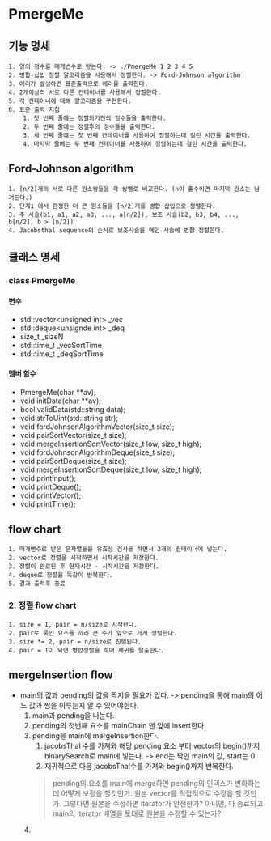 # PmergeMe
## 기능 명세
	1. 양의 정수를 매개변수로 받는다. -> ./PmergeMe 1 2 3 4 5
	2. 병합-삽입 정렬 알고리즘을 사용해서 정렬한다. -> Ford-Johnson algorithm
	3. 에러가 발생하면 표준출력으로 에러를 출력한다.
	4. 2개이상의 서로 다른 컨테이너를 사용해서 정렬한다.
	5. 각 컨테이너에 대해 알고리즘을 구현한다.
	6. 표준 출력 지침
		1. 첫 번째 줄에는 정렬되기전의 정수들을 출력한다.
		2. 두 번째 줄에는 정렬후의 정수들을 출력한다.
		3. 세 번째 줄에는 첫 번째 컨테이너를 사용하여 정렬하는데 걸린 시간을 출력한다.
		4. 마지막 줄에는 두 번째 컨테이너를 사용하여 정렬하는데 걸린 시간을 출력한다.

## Ford-Johnson algorithm
	1. [n/2]개의 서로 다른 원소쌍들을 각 쌍별로 비교한다. (n이 홀수이면 마지막 원소는 남겨둔다.)
	2. 단계1 에서 판정한 더 큰 원소들을 [n/2]개를 병합 삽입으로 정렬한다.
	3. 주 사슬(b1, a1, a2, a3, ..., a[n/2]), 보조 사슬(b2, b3, b4, ..., b[n/2], b > [n/2])
	4. Jacobsthal sequence의 순서로 보조사슬을 메인 사슬에 병합 정렬한다.
## 클래스 명세
### class PmergeMe
#### 변수
- std::vector\<unsigned int\> \_vec
- std::deque\<unsignde int\> \_deq
- size_t \_sizeN
- std::time_t \_vecSortTime
- std::time_t \_deqSortTime
#### 멤버 함수
- PmergeMe(char \*\*av);
- void initData(char \*\*av);
- bool validData(std::string data);
- void strToUint(std::string str);
- void fordJohnsonAlgorithmVector(size_t size);
- void pairSortVector(size_t size);
- void mergeInsertionSortVector(size_t low, size_t high);
- void fordJohnsonAlgorithmDeque(size_t size);
- void pairSortDeque(size_t size);
- void mergeInsertionSortDeque(size_t low, size_t high);
- void printInput();
- void printDeque();
- void printVector();
- void printTime();

## flow chart
	1. 매개변수로 받은 문자열들을 유효성 검사를 하면서 2개의 컨테이너에 넣는다.
	2. vector로 정렬을 시작하면서 시작시간을 저장한다.
	3. 정렬이 완료된 후 현재시간 - 시작시간을 저장한다.
	4. deque로 정렬을 똑같이 반복한다.
	5. 결과 출력후 종료
### 2. 정렬 flow chart
	1. size = 1, pair = n/size로 시작한다.
	2. pair로 묶인 요소들 끼리 큰 수가 앞으로 가게 정렬한다.
	3. size *= 2, pair = n/size로 진행된다.
	4. pair = 1이 되면 병합정렬을 하며 재귀를 탈출한다.
## mergeInsertion flow
- main의 값과 pending의 값을 짝지을 필요가 있다. -> pending을 통해 main의 어느 값과 쌍을 이루는지 알 수 있어야한다.
	1. main과 pending을 나눈다.
	2. pending의 첫번째 요소를 mainChain 맨 앞에 insert한다.
	3. pending을 main에 mergeInsertion한다.
		1. jacobsThal 수를 가져와 해당 pending 요소 부터 vector의 begin()까지 binarySearch로 main에 넣는다. -> end는 짝인 main의 값, start는 0
		2. 재귀적으로 다음 jacobsThal수를 가져와 begin()까지 반복한다.
		> pending의 요소를 main에 merge하면 pending의 인덱스가 변화하는데 어떻게 보정을 할것인가.
		> 		원본 vector를 직접적으로 수정을 할 것인가. 그렇다면 원본을 수정하면 iterator가 안전한가?
		> 		아니면, 다 종료되고 main의 iterator 배열을 토대로 원본을 수정할 수 있는가?
	4. 